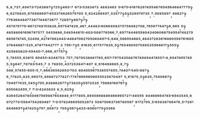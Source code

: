 ⁶·⁸·⁷³⁷:⁴⁹⁴⁷³′⁷²⁴³⁸⁸⁷‽⁷²⁵‽⁴⁶⁵'⁷,⁶⁷³′⁵³⁸³⁴⁷³,⁴⁸⁸³⁴⁶³,⁵′⁶⁷⁵′⁴¹⁶⁷⁶²⁶⁷⁴⁹⁵⁴⁶⁷⁶⁹⁴⁹⁶⁴⁶⁸⁴⁷⁷⁷⁵‽⁶·⁶²⁷⁰⁸³⁵·⁶⁷⁸⁹⁸⁸⁶⁹⁷′⁸⁵⁵³⁷⁴⁶²⁶⁵⁷⁹⁷⁰⁵,⁵·⁶²⁴²⁶⁶⁴⁹⁷·⁵³⁵⁷⁷‽⁵‽⁵²⁶⁹⁷⁴⁷³⁵,⁷:⁵⁰⁸⁵⁸⁹⁷,⁴⁸⁶²⁷‽⁷⁷⁶³⁶⁸⁴⁸⁴⁷⁷³⁸⁷⁷⁴⁴⁸⁷³⁶⁷⁷,⁷²⁸⁹⁷‽⁸⁰⁷‽⁷‽⁴⁵⁷⁴⁷⁹⁷⁷⁵'⁸⁶⁷²⁷⁴⁸¹⁵⁵⁸²⁶·⁶⁹⁷⁵⁴⁷⁴²⁶·⁴⁶⁷·⁴⁴⁴⁸³′⁶⁰⁶⁶⁴⁰⁸³⁷⁵⁷⁵⁶⁴⁶²⁷⁰⁸·⁷⁶⁵⁶⁷⁷⁴⁴⁷‽⁶·⁶⁶⁵,⁵‽⁴⁸⁵⁸⁸⁰⁶¹⁶⁹⁶⁷⁸⁷⁵⁷⁷,⁵⁴⁵⁹⁸⁸⁶·⁵⁴⁸⁹⁴⁴⁶¹⁵'⁴⁰³′⁵⁰⁸⁷⁷⁶⁵⁶⁶·⁷:⁶⁹⁷⁷⁸⁴⁴⁶⁵⁹⁸⁰⁴³⁴⁰⁶⁰⁶⁶⁷⁹⁴⁹⁵⁴⁷⁴⁸²⁷⁹⁶⁶⁵⁶⁷⁴⁷⁴⁵·⁵²⁴⁹⁸·⁴²⁷⁴⁷⁸⁶²⁴⁴³′⁴⁴⁸⁴⁷⁰⁶²⁷⁰⁵⁰⁸⁰⁴⁹⁷′⁵:⁶⁴⁸·⁵⁶⁶⁹⁵⁴⁶⁸⁵·⁴⁶⁴³⁷²⁶³⁶¹⁶⁸⁶⁰⁵⁵⁶⁷⁶¹⁶⁰⁵³⁷⁶⁴⁴⁸⁸⁷'⁵²⁵·⁴⁷⁸⁷⁷⁴⁴²⁷⁷⁷,³,⁷⁹⁵'⁷‽⁵,⁶¹⁶³⁵:⁶¹⁷⁵⁷⁷⁸³⁵·⁵‽⁷⁶⁵⁴⁶⁰⁵⁰⁷⁵⁸⁸⁵³⁵⁹⁸⁶⁸¹⁷‽⁵⁵⁵‽⁴²⁵⁸⁸⁰⁸²⁵′⁴⁹⁴⁴⁵'⁷:⁶⁶⁶·⁴⁷⁷⁵⁷‽⁵:⁷⁸⁵⁵⁵·⁶³⁸¹⁵,⁶⁹⁴⁵⁵'⁸³⁴⁸⁷⁵³,⁷⁵⁷:⁷⁸⁷⁰⁵³⁸⁸⁸¹⁷⁸⁵·⁶⁹⁷′⁷⁹⁷⁵⁴³⁵⁸⁸⁷⁶⁷⁴⁹⁴⁹⁴⁴⁷⁴⁵⁵⁷'⁸·⁶⁹⁴⁷⁴⁹⁵⁷⁴⁹⁵:⁵‽⁶⁴⁷·⁷⁰⁷⁸³′⁵⁴⁵:⁷,³,⁷⁸⁸⁵⁵·⁴³⁷²⁵³⁸⁴⁷′⁴⁰⁷,⁸·⁶¹⁶⁴⁶⁸⁶⁸⁵:⁸·⁷‽⁵⁰⁸·⁵⁷⁴⁵⁵'⁶⁰⁵'⁵·⁷:⁶⁶⁶³⁶⁵⁶²⁶⁹³′⁷⁰³,⁸⁰⁴⁰⁵⁹⁶⁷⁵³⁸⁵⁵⁷⁸⁹⁵:⁷⁴⁴⁰⁷′⁵⁴⁵'⁶⁸⁷‽⁶·⁷⁷⁸²⁵:⁸³⁵·⁶⁶⁵⁷⁵·⁸⁹⁸⁸⁷²⁷⁷⁴²⁷'⁷⁷⁴⁷⁶⁶⁶⁹⁶⁰⁶⁰⁵⁵⁵²⁵⁸⁷⁰⁴⁹⁷,⁵·⁶¹⁸⁷⁵·⁵‽⁶³⁵:⁷⁵⁸⁰⁶⁶⁷‽⁷⁰⁴⁹⁷⁷⁴³⁵·⁵⁴⁵‽⁷⁹⁵·⁶³⁸⁸⁶²⁶⁷⁷‽⁷³⁸³⁵‽⁵⁹⁷²⁵³⁵,⁷⁹⁸⁶⁸¹⁶⁰⁷⁶⁷‽⁶⁵⁵⁰⁸²⁴⁹⁵·⁷,⁷′³′⁴²⁴³⁸³³,⁸·⁵·⁶²⁵‽⁸³⁶⁴⁵²⁶⁴⁷⁸⁵⁰⁴⁶⁷⁹⁸⁹⁸⁸⁷⁶⁵⁴⁸⁴⁸·⁶¹⁷⁷⁸⁰⁵:⁸⁹⁴⁵⁸⁶⁸⁸⁸⁶⁴⁶⁶⁹⁶⁵⁷²⁷'⁴⁸⁵⁹⁵,⁸⁴⁴⁶⁸⁶⁶⁴⁷⁴⁵′⁶⁹⁴³⁵⁴⁵·⁶⁰⁷²⁷⁷³′⁵⁵⁶⁴⁷⁵⁴²⁶⁰⁴⁸⁷,⁷′³′⁵⁷⁸²⁴⁶⁶⁹⁵⁰⁵²⁶⁷³,⁵⁰⁸⁷⁵⁰⁶³⁷³⁶⁷⁸⁰⁵⁶⁷,⁸¹⁷²⁷⁹⁵·⁵′⁶⁵⁸³⁸⁷⁸⁶⁴⁷⁶·⁵′⁷²⁶¹⁸⁸⁴⁶⁶⁹⁷‽⁴⁷⁴²⁵‽⁷⁹⁷·⁸⁰⁸⁷³,⁷⁰⁵‽⁵⁶⁷‽⁴²⁵'⁸⁰⁶⁰⁷⁷⁵‽⁵³⁶⁰
